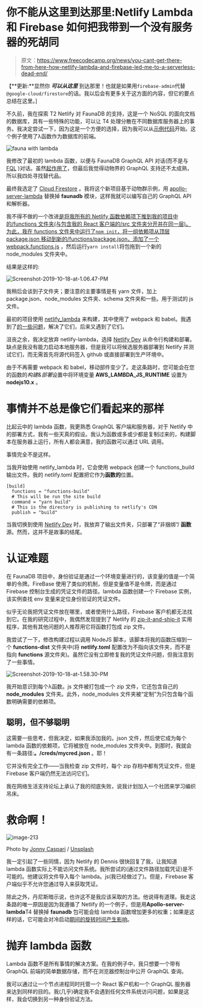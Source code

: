 # 你不能从这里到达那里:Netlify Lambda 和 Firebase 如何把我带到一个没有服务器的死胡同

> 原文：<https://www.freecodecamp.org/news/you-cant-get-there-from-here-how-netlify-lambda-and-firebase-led-me-to-a-serverless-dead-end/>

【**更新:**显然你 ***可以从这里*** 到达那里！也就是如果用`firebase-admin`代替`@google-cloud/firestore`的话。我以后会有更多关于这方面的内容，但它的要点总结在这里。]

不久前，我在探索 T2 Netlify 对 FaunaDB 的支持，这是一个 NoSQL 的面向文档的数据库，具有一些特殊的功能，可以让 T4 处理分散在不同数据库服务器上的事务。我决定尝试一下，因为这是一个方便的选择，因为我可以从[示例代码](https://github.com/netlify/netlify-faunadb-example)开始。这个例子使用了λ函数作为数据库的前端。

![fauna with lambda](img/6f7d0267b0710029ce93eefa0ffca3ec.png)

我修改了最初的 lambda 函数，以便与 FaunaDB GraphQL API 对话(而不是与 [FQL](https://docs.fauna.com/fauna/current/api/fql/) )对话。虽然[起作用了](https://www.freecodecamp.org/news/how-to-use-faunadb/)，但最后我觉得动物界的 GraphQL 支持还不太成熟，所以我四处寻找替代品。

最终我选定了 [Cloud Firestore](https://firebase.google.com/docs/firestore/rtdb-vs-firestore) 。我将这个新项目基于动物群示例，用 [apollo-server-lambda](https://www.npmjs.com/package/apollo-server-lambda) 替换掉 **faunadb** 模块，这样我就可以编写自己的 GraphQL API 和解析器。

我不得不做的一个改进[是将我所有的 Netlify 函数依赖项下推到我的项目中的/functions 文件夹(与包含我的 React 客户端的/src 文件夹分开并在同一层)。为此，我在 functions 文件夹中运行了`npm init`，将一组依赖项从顶层 package.json 移动到新的/functions/package.json，添加了一个](https://github.com/netlify/netlify-lambda/issues/112) [webpack.functions.js](https://github.com/netlify/netlify-lambda/issues/112#issuecomment-488644361) ，然后运行`yarn install`将包拖到一个新的 node_modules 文件夹中。

结果是这样的:

![Screenshot-2019-10-18-at-1.06.47-PM](img/ff6350414909236e57663ba67c8d2db5.png)

我稍后会谈到子文件夹；要注意的主要事情是有 yarn 文件，加上 package.json、node_modules 文件夹、schema 文件夹和一些。用于测试的 js 文件。

最初的项目使用 [netlify_lambda](https://github.com/netlify/netlify-lambda) 来构建，其中使用了 webpack 和 babel。我遇到了[的一些问题](https://github.com/netlify/netlify-lambda/issues/183)，解决了它们，后来又遇到了它们。

沮丧之余，我决定放弃 netlify-lambda，选择 [Netlify Dev](https://www.netlify.com/products/dev/) 从命令行构建和部署。缺点是我没有能力启动本地服务器，但是我可以将候选服务器部署到 Netlify 并测试它们，而无需首先将源代码签入 github 或直接部署到生产环境中。

由于不再需要 webpack 和 babel，移动部件变少了。走这条路时，您可能会在您的函数的*构建&部署*设置中将环境变量 **AWS_LAMBDA_JS_RUNTIME** 设置为 **nodejs10.x** 。

# 事情并不总是像它们看起来的那样

比起云中的 lambda 函数，我更熟悉 GraphQL 客户端和服务器，对于 Netlify 中的部署方式，我有一些天真的假设。我认为函数或多或少都是复制过来的，构建脚本在服务器上运行，所有人都会满意，我的函数可以通过 URL 调用。

事情完全不是这样。

当我开始使用 netlify_lambda 时，它会使用 webpack 创建一个 functions_build 输出文件。我的 netlify.toml 配置把它作为**函数的**位置。

```
[build]
  functions = "functions-build"
  # This will be run the site build
  command = "yarn build"
  # This is the directory is publishing to netlify's CDN
  publish = "build" 
```

当我切换到使用 [Netlify Dev](https://www.netlify.com/products/dev/) 时，我放弃了输出文件夹，只部署了“非捆绑”/ **函数**源。然而，这并不是故事的结尾。

# 认证难题

在 FaunaDB 项目中，身份验证是通过一个环境变量进行的，该变量的值是一个简单的令牌。FireBase 使用了类似的机制，但是变量值不是令牌，而是通过 Firebase 控制台生成的凭证文件的路径。lambda 函数创建一个 Firebase 实例，该实例查找 env 变量来定位身份验证的凭证文件。

似乎无论我把凭证文件放在哪里，或者使用什么路径，Firebase 客户机都无法找到它。在我的研究过程中，我偶然发现提到了 Netlify 的 [zip-it-and-ship-it](https://github.com/netlify/zip-it-and-ship-it) 实用程序，其他有其他问题的人推荐用它将函数打包成 zip 文件。

我尝试了一下，修改构建过程以调用 NodeJS 脚本，该脚本将我的函数压缩到一个 **functions-dist** 文件夹中(将 **netlify.toml** 配置改为不指向该文件夹，而不是指向 **functions** 源文件夹)。虽然它没有立即修复我的凭证文件问题，但我注意到了一些事情。

![Screenshot-2019-10-18-at-1.58.30-PM](img/c23490a122d4983cdd0ffb1e61e5052c.png)

我开始意识到每个λ函数。js 文件被打包成一个 zip 文件，它还包含自己的 **node_modules** 文件夹。此外，node_modules 文件夹被“定制”为只包含每个函数明确需要的依赖项。

## 聪明，但不够聪明

这需要一些思考，但我决定，如果我添加我的。json 文件，然后使它成为每个 lambda 函数的依赖项，它将被放在 node_modules 文件夹中。到那时，我就会有一条路径:**。/creds/mycred.json** 。耶！

它并没有完全工作——当我检查 zip 文件时，每个 zip 存档中都有凭证文件，但是 Firebase 客户端仍然无法访问它们。

我在网络生活支持论坛上承认了我的彻底失败，说我计划加入一个社团来学习编织吊床。

# 救命啊！

![image-213](img/1b7623d9524cb8101007602985ac7310.png)

Photo by [Jonny Caspari](https://unsplash.com/@jonnysplsh?utm_source=ghost&utm_medium=referral&utm_campaign=api-credit) / [Unsplash](https://unsplash.com/?utm_source=ghost&utm_medium=referral&utm_campaign=api-credit)

我一定引起了一些同情，因为 Netlify 的 Dennis 很快回复了我，让我知道 lambda 函数实际上不能访问文件系统。我所尝试的(通过文件路径加载凭证)是不可能的。他建议将文件导入每个 lambda。js(我已经做过了)。但是，Firebase 客户端似乎不允许您通过导入来获取凭证。

除此之外，丹尼斯暗示说，也许这不是我应该采取的方法。他说得有道理。我走这条路的唯一原因是因为我遵循了 Netlify 的一个例子，但是用**Apollo-server-lambda**T4 替换掉 **faunadb** 包可能会给 lambda 函数增加更多的权重；如果是这样的话，它可能会对冷启动[期间的旋转时间产生影响](https://hackernoon.com/im-afraid-you-re-thinking-about-aws-lambda-cold-starts-all-wrong-7d907f278a4f)。

# 抛弃 lambda 函数

Lambda 函数不是所有事情的解决方案。在我的例子中，我只想要一个带有 GraphQL 前端的简单数据存储，而不在浏览器控制台中公开 GraphQL 查询。

我可以通过让一个节点进程同时托管一个 React 客户机和一个 GraphQL 服务器来达到同样的目的。我(几乎)确定我不会遇到任何文件系统访问问题，如果是这样，我会切换到另一种身份验证方法。